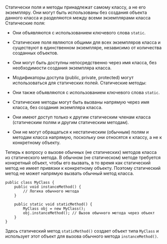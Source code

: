 Статически поля и методы принадлежат самому классу, а не его экземпляру. Они могут быть использованы без создания объекта данного класса и разделяются между всеми экземплярами класса
Статические поля:

- Они объявляются с использованием ключевого слова `static`.
- Статические поля являются общими для всех экземпляров класса и существуют в единственном экземпляре, независимо от количества созданных объектов.
- Они могут быть доступны непосредственно через имя класса, без необходимости создания экземпляра класса.
- Модификаторы доступа (public, private, protected) могут использоваться для статических полей.
Статические методы:

- Они также объявляются с использованием ключевого слова `static`.
- Статические методы могут быть вызваны напрямую через имя класса, без создания экземпляра класса.
- Они имеют доступ только к другим статическим членам класса (статическим полям и другим статическим методам).
- Они не могут обращаться к нестатическим (обычным) полям и методам класса напрямую, поскольку они относятся к классу, а не к конкретному объекту.

Теперь к вопросу о вызове обычных (не статических) методов класса из статического метода. В обычном (не статическом) методе требуется конкретный объект, чтобы его вызвать, в то время как статический метод не имеет привязки к конкретному объекту. Поэтому статический метод не может напрямую вызвать обычный метод класса.

```
public class MyClass {
    public void instanceMethod() {
        // Логика обычного метода
    }

    public static void staticMethod() {
        MyClass obj = new MyClass();
        obj.instanceMethod(); // Вызов обычного метода через объект
    }
}
```

Здесь статический метод `staticMethod()` создает объект типа `MyClass` и использует этот объект для вызова обычного метода `instanceMethod()`.